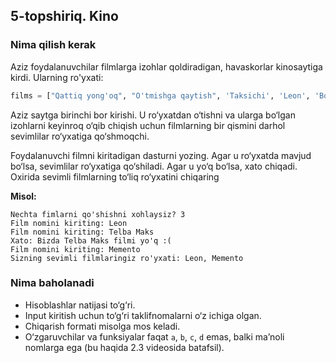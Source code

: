 ## 5-topshiriq. Kino
### Nima qilish kerak
Aziz foydalanuvchilar filmlarga izohlar qoldiradigan, havaskorlar kinosaytiga kirdi. Ularning ro'yxati:

```python
films = ["Qattiq yong'oq", "O'tmishga qaytish", 'Taksichi', 'Leon', 'Bogema rapsodiyasi', 'Gunohlar shahri', 'Memento', 'Otstupnuki', 'Qishloq']
```

Aziz saytga birinchi bor kirishi. U ro‘yxatdan o‘tishni va ularga bo‘lgan izohlarni keyinroq o‘qib chiqish uchun filmlarning bir qismini darhol sevimlilar ro‘yxatiga qo‘shmoqchi.

Foydalanuvchi filmni kiritadigan dasturni yozing. Agar u ro‘yxatda mavjud bo‘lsa, sevimlilar ro‘yxatiga qo‘shiladi. Agar u yo‘q bo‘lsa, xato chiqadi. Oxirida sevimli filmlarning to‘liq ro‘yxatini chiqaring

**Misol:**

```
Nechta fimlarni qo'shishni xohlaysiz? 3
Film nomini kiriting: Leon
Film nomini kiriting: Telba Maks 
Xato: Bizda Telba Maks filmi yo'q :(
Film nomini kiriting: Memento
Sizning sevimli filmlaringiz ro'yxati: Leon, Memento
```

### Nima baholanadi
- Hisoblashlar natijasi to‘g‘ri.
- Input kiritish uchun to‘g‘ri taklifnomalarni o‘z ichiga olgan. 
- Chiqarish formati misolga mos keladi.
- O‘zgaruvchilar va funksiyalar faqat `a`, `b`, `c`, `d` emas, balki ma’noli nomlarga ega  (bu haqida 2.3 videosida batafsil).